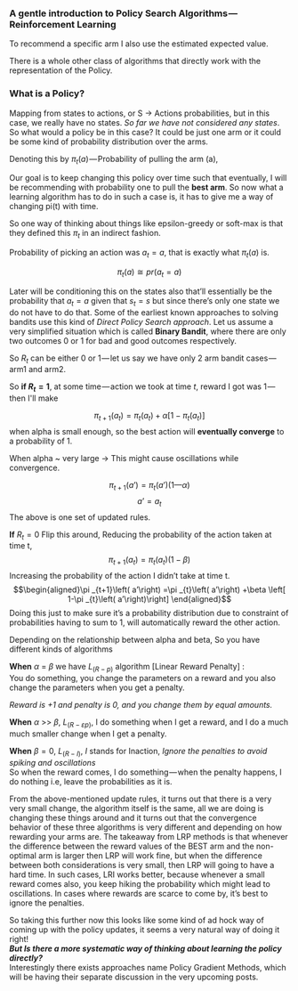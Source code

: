 ### A gentle introduction to Policy Search Algorithms — Reinforcement Learning

To recommend a specific arm I also use the estimated expected value.

There is a whole other class of algorithms that directly work with the representation of the Policy.

### What is a Policy?

Mapping from states to actions, or S -> Actions probabilities, but in this case, we really have no states. *So far we have not considered any states*. So what would a policy be in this case? It could be just one arm or it could be some kind of probability distribution over the arms.

Denoting this by $\pi _{t}\left( a\right)$ — Probability of pulling the arm (a),

Our goal is to keep changing this policy over time such that eventually, I will be recommending with probability one to pull the **best arm**. So now what a learning algorithm has to do in such a case is, it has to give me a way of changing pi(t) with time.

So one way of thinking about things like epsilon-greedy or soft-max is that they defined this $\pi _{t}$ in an indirect fashion.

Probability of picking an action was $a_{t}=a$, that is exactly what $\pi _{t}\left( a\right)$ is.

$$\pi _{t}\left( a\right) \cong pr( a_{t}= a)$$

Later will be conditioning this on the states also that’ll essentially be the probability that $a_{t}=a$ given that $s_{t}=s$ but since there’s only one state we do not have to do that. Some of the earliest known approaches to solving bandits use this kind of *Direct Policy Search approach*. Let us assume a very simplified situation which is called **Binary Bandit**, where there are only two outcomes 0 or 1 for bad and good outcomes respectively.

So $R_{t}$ can be either 0 or 1 — let us say we have only 2 arm bandit cases — arm1 and arm2.

So **if $R_{t}=1$**, at some time — action we took at time $t$, reward I got was 1 — then I'll make

$$\pi _{t+1}\left( a_{t}\right) =\pi _{t}\left( a_{t}\right) +\alpha \left[ 1-\pi _{t}\left( a_{t}\right) \right]$$
when alpha is small enough, so the best action will **eventually converge** to a probability of 1.

When alpha ~ very large -> This might cause oscillations while convergence.

$$\pi_{t+1}(a’ ) = \pi_{t}(a’)(1 — \alpha)$$
$$a’=a_{t}$$
The above is one set of updated rules.

**If** $R_{t}=0$
Flip this around, Reducing the probability of the action taken at time t,   
$$\pi _{t+1}\left( a_{t}\right) =\pi _{t}\left( a_{t}\right) \left( 1-\beta \right)$$
Increasing the probability of the action I didn’t take at time t.  
$$\begin{aligned}\pi _{t+1}\left( a’\right) =\pi _{t}\left( a’\right) +\beta \left[ 1-\pi _{t}\left( a’\right)\right] \end{aligned}$$
Doing this just to make sure it’s a probability distribution due to constraint of probabilities having to sum to 1, will automatically reward the other action.

Depending on the relationship between alpha and beta, So you have different kinds of algorithms

**When** $\alpha$ = $\beta$ we have $L_{(R-p)}$ algorithm [Linear Reward Penalty] :  
You do something, you change the parameters on a reward and you also change the parameters when you get a penalty.

*Reward is +1 and penalty is 0, and you change them by equal amounts.*

**When** $\alpha$ >> $\beta$, $L_{(R-\varepsilon p)}$, I do something when I get a reward, and I do a much much smaller change when I get a penalty.

**When** $\beta=0$, $L_{(R-I)}$, $I$ stands for Inaction, *Ignore the penalties to avoid spiking and oscillations*  
So when the reward comes, I do something — when the penalty happens, I do nothing i.e, leave the probabilities as it is.

From the above-mentioned update rules, it turns out that there is a very very small change, the algorithm itself is the same, all we are doing is changing these things around and it turns out that the convergence behavior of these three algorithms is very different and depending on how rewarding your arms are. 
The takeaway from LRP methods is that whenever the difference between the reward values of the BEST arm and the non-optimal arm is larger then LRP will work fine, but when the difference between both considerations is very small, then LRP will going to have a hard time. In such cases, LRI works better, because whenever a small reward comes also, you keep hiking the probability which might lead to oscillations. In cases where rewards are scarce to come by, it’s best to ignore the penalties.

So taking this further now this looks like some kind of ad hock way of coming up with the policy updates, it seems a very natural way of doing it right!   
***But Is there a more systematic way of thinking about learning the policy directly?***  
Interestingly there exists approaches name Policy Gradient Methods, which will be having their separate discussion in the very upcoming posts.